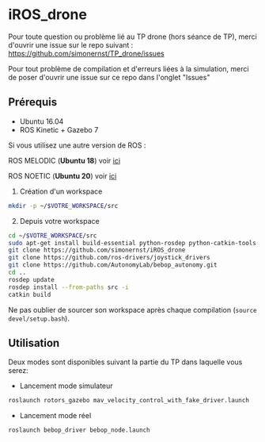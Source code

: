 # iROS_drone

Pour toute question ou problème lié au TP drone (hors séance de TP), merci d'ouvrir une issue sur le repo suivant : https://github.com/simonernst/TP_drone/issues

Pour tout problème de compilation et d'erreurs liées à la simulation, merci de poser d'ouvrir une issue sur ce repo dans l'onglet "Issues"

## Prérequis

- Ubuntu 16.04
- ROS Kinetic + Gazebo 7

Si vous utilisez une autre version de ROS :

ROS MELODIC (**Ubuntu 18**) voir [ici](https://github.com/simonernst/iROS_drone/tree/melodic)

ROS NOETIC (**Ubuntu 20**) voir [ici](https://github.com/simonernst/iROS_drone/tree/noetic)

1. Création d'un workspace
```bash
mkdir -p ~/$VOTRE_WORKSPACE/src
```

2. Depuis votre workspace

```bash
cd ~/$VOTRE_WORKSPACE/src
sudo apt-get install build-essential python-rosdep python-catkin-tools
git clone https://github.com/simonernst/iROS_drone
git clone https://github.com/ros-drivers/joystick_drivers
git clone https://github.com/AutonomyLab/bebop_autonomy.git
cd ..
rosdep update
rosdep install --from-paths src -i
catkin build
```

Ne pas oublier de sourcer son workspace après chaque compilation (```source devel/setup.bash```). 

## Utilisation
Deux modes sont disponibles suivant la partie du TP dans laquelle vous serez:

- Lancement mode simulateur
```bash
roslaunch rotors_gazebo mav_velocity_control_with_fake_driver.launch
```
- Lancement mode réel
```bash
roslaunch bebop_driver bebop_node.launch
```
